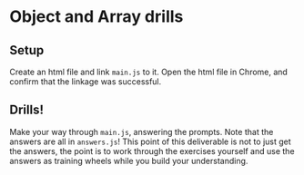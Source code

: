 # Object and Array drills

## Setup
Create an html file and link `main.js` to it. Open the html file in Chrome, and confirm that the linkage was successful.

## Drills!
Make your way through `main.js`, answering the prompts. Note that the answers are all in `answers.js`! This point of this deliverable is not to just get the answers, the point is to work through the exercises yourself and use the answers as training wheels while you build your understanding.

